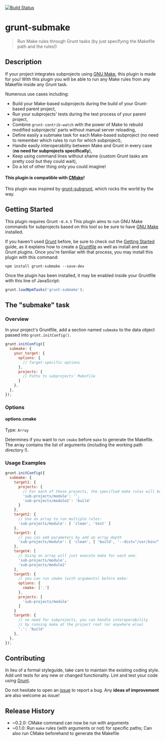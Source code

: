 [![Build Status](https://travis-ci.org/pidupuis/grunt-submake.svg)](https://travis-ci.org/pidupuis/grunt-submake)
# grunt-submake

> Run Make rules through Grunt tasks (by just specifying the Makefile path and the rules!)

## Description

If your project integrates subprojects using [GNU Make](http://www.gnu.org/software/make/), this plugin is made for you! With this plugin you will be able to run any Make rules from any Makefile inside any Grunt task.

Numerous use cases including:
* Build your Make-based subprojects during the build of your Grunt-based parent project,
* Run your subprojects' tests during the test process of your parent project,
* Combine `grunt-contrib-watch` with the power of Make to rebuild modified subprojects' parts without manual server reloading,
* Define easily a submake task for each Make-based subproject (no need to remember which rules to run for which subproject),
* Handle easily interoperability between Make and Grunt in every case (<b>no need for subprojects specifically</b>),
* Keep using command lines without shame (custom Grunt tasks are pretty cool but they could wait),
* Do a lot of other thing only you could imagine!

#### This plugin is compatible with <b>[CMake](http://www.cmake.org/)</b>!

This plugin was inspired by [grunt-subgrunt](https://github.com/tusbar/grunt-subgrunt), which rocks the world by the way.

## Getting Started
This plugin requires Grunt `~0.4.5`
This plugin aims to run GNU Make commands for subprojects based on this tool so be sure to have [GNU Make](http://www.gnu.org/software/make/) installed.

If you haven't used [Grunt](http://gruntjs.com/) before, be sure to check out the [Getting Started](http://gruntjs.com/getting-started) guide, as it explains how to create a [Gruntfile](http://gruntjs.com/sample-gruntfile) as well as install and use Grunt plugins. Once you're familiar with that process, you may install this plugin with this command:

```shell
npm install grunt-submake --save-dev
```

Once the plugin has been installed, it may be enabled inside your Gruntfile with this line of JavaScript:

```js
grunt.loadNpmTasks('grunt-submake');
```

## The "submake" task

### Overview
In your project's Gruntfile, add a section named `submake` to the data object passed into `grunt.initConfig()`.

```js
grunt.initConfig({
  submake: {
    your_target: {
      options: {
        // Target-specific options
      },
      projects: {
        // Paths to subprojects' Makefile
      }
    },
  },
});
```

### Options

#### options.cmake
Type: `Array`

Determines if you want to run `cmake` before `make` to generate the Makefile. The array contains the list of arguments (including the working path directory !).

### Usage Examples

```js
grunt.initConfig({
  submake: {
    target1: {
      projects: {
        // For each of these projects, the specified make rules will be executed:
        'sub-projects/module': '',
        'sub-projects/module2': 'build'
      }
    },
    target2: {
      // Use an array to run multiple rules:
      'sub-projects/module': [ 'clean', 'test' ]
    },
    target3: {
      // you can add parameters by add an array depth
      'sub-projects/module': [ 'clean', [ 'build', '--dist="/usr/bin/"' ]]
    },
    target4: [
      // Using an array will just execute make for each one:
      'sub-projects/module',
      'sub-projects/module2'
    ],
    target5: {
      // you can run cmake (with arguments) before make:
      options: {
        cmake: ['.']
      },
      projects: [
        'sub-projects/module'
      ]
    }
    target6: {
      // no need for subprojects, you can handle interoperability
      // by running make at the project root (or anywhere else)
      '.': 'build'
    },
  },
});
```

## Contributing
In lieu of a formal styleguide, take care to maintain the existing coding style. Add unit tests for any new or changed functionality. Lint and test your code using [Grunt](http://gruntjs.com/).

Do not hesitate to open an [issue](https://github.com/pidupuis/grunt-submake/issues) to report a bug. Any <b>ideas of improvement</b> are also welcome as issue!

## Release History

* ~0.2.0: CMake command can now be run with arguments
* ~0.1.0: Run `make` rules  (with arguments or not) for specific paths; Can also run CMake beforehand to generate the Makefile
